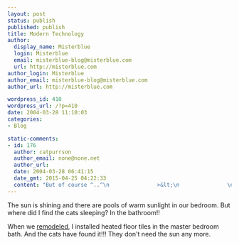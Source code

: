 ```yaml
---
layout: post
status: publish
published: publish
title: Modern Technology
author:
  display_name: Misterblue
  login: Misterblue
  email: misterblue-blog@misterblue.com
  url: http://misterblue.com
author_login: Misterblue
author_email: misterblue-blog@misterblue.com
author_url: http://misterblue.com

wordpress_id: 410
wordpress_url: /?p=410
date: 2004-03-28 11:10:03
categories:
- Blog

static-comments:
- id: 176
  author: catpurrson
  author_email: none@none.net
  author_url: 
  date: 2004-03-28 06:41:15
  date_gmt: 2015-04-25 04:22:33
  content: "But of course ^..^\n               >&lt;\n               \n"
---
```

<p>
The sun is shining and there are pools of warm sunlight in our bedroom.
But where did I find the cats sleeping?
In the bathroom!!
</p>
<p>
When we
<a href="http://pics.misterblue.com/200303-Remodel/">remodeled</a>,
I installed heated floor tiles in the master bedroom bath.
And the cats have found it!!!
They don't need the sun any more.
</p>
